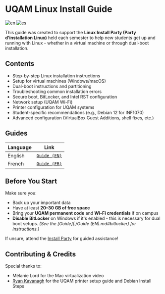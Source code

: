 # UQAM Linux Install Guide

[![en](https://img.shields.io/badge/lang-en-blue.svg)](https://github.com/George-Fam/LinuxInstallGuide/blob/master/README.md) [![es](https://img.shields.io/badge/lang-fr-brightgreen.svg)](https://github.com/jGeorge-Fam/LinuxInstallGuide/blob/master/README.fr.md)

This guide was created to support the **Linux Install Party (Party d’installation Linux)** held each semester to help new students get up and running with Linux - whether in a virtual machine or through dual-boot installation.

## Contents

- Step-by-step Linux installation instructions
- Setup for virtual machines (Windows/macOS)
- Dual-boot instructions and partitioning
- Troubleshooting common installation errors
- Secure boot, BitLocker, and Intel RST configuration
- Network setup (UQAM Wi-Fi)
- Printer configuration for UQAM systems
- Student-specific recommendations (e.g., Debian 12 for INF1070)
- Advanced configuration (VirtualBox Guest Additions, shell fixes, etc.)

## Guides

| Language | Link                              |
| -------- | --------------------------------- |
| English  | [`Guide (EN)`](./Guide.md)        |
| French   | [`Guide (FR)`](./Guide.fr.md)     |

## Before You Start

Make sure you:
- Back up your important data
- Have at least **20–30 GB of free space**
- Bring your **UQAM permanent code** and **Wi-Fi credentials** if on campus
- **Disable BitLocker** on Windows if it's enabled - this is necessary for dual boot setups.  *(See the [Guide](./Guide (EN).md#bitlocker) for instructions.)*

If unsure, attend the [Install Party](https://info.uqam.ca/linux/) for guided assistance!
## Contributing & Credits

Special thanks to:
- Mélanie Lord for the Mac virtualization video
- [Ryan Kavanagh](https://rak.ac) for the UQAM printer setup guide and Debian Install Steps
